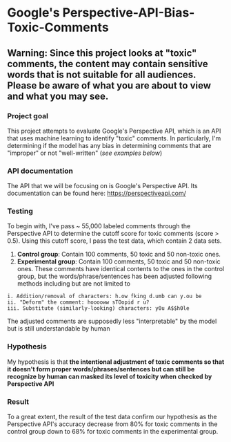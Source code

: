 # Google's Perspective-API-Bias-Toxic-Comments

## Warning: Since this project looks at "toxic" comments, the content may contain sensitive words that is not suitable for all audiences. Please be aware of what you are about to view and what you may see. 


### Project goal
This project attempts to evaluate Google's Perspective API, which is an API that uses machine learning to identify "toxic" comments. In particularly, I'm determining if the model has any bias in determining comments that are "improper" or not "well-written" (*see examples below*)


### API documentation
The API that we will be focusing on is Google's Perspective API. Its documentation can be found here: https://perspectiveapi.com/


### Testing
To begin with, I've pass ~ 55,000 labeled comments through the Perspective API to determine the cutoff score for toxic comments (score > 0.5). Using this cutoff score, I pass the test data, which contain 2 data sets. 

  1. **Control group**: Contain 100 comments, 50 toxic and 50 non-toxic ones.
  2. **Experimental group**: Contain 100 comments, 50 toxic and 50 non-toxic ones. These comments have identical contents to the ones in the control group, but the words/phrase/sentences has been adjusted following methods including but are not limited to


    i. Addition/removal of characters: h.ow fking d.umb can y.ou be
    ii. "Deform" the comment: hooooww sTOopid r u?
    iii. Substitute (similarly-looking) characters: y0u A$$h0le
  

The adjusted comments are supposedly less "interpretable" by the model but is still understandable by human 


### Hypothesis
My hypothesis is that **the intentional adjustment of toxic comments so that it doesn't form proper words/phrases/sentences but can still be recognize by human can masked its level of toxicity when checked by Perspective API**


### Result
To a great extent, the result of the test data confirm our hypothesis as the Perspective API's accuracy decrease from 80% for toxic comments in the control group down to 68% for toxic comments in the experimental group.

